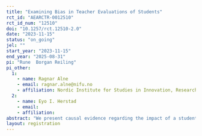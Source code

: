 ```yaml
---
title: "Examining Bias in Teacher Evaluations of Students"
rct_id: "AEARCTR-0012510"
rct_id_num: "12510"
doi: "10.1257/rct.12510-2.0"
date: "2023-11-15"
status: "on_going"
jel: ""
start_year: "2023-11-15"
end_year: "2025-08-31"
pi: "Rune  Borgan Reiling"
pi_other:
  1:
    - name: Ragnar Alne
    - email: ragnar.alne@nifu.no
    - affiliation: Nordic Institute for Studies in Innovation, Research and Education (NIFU)
  2:
    - name: Eyo I. Herstad
    - email: 
    - affiliation: 
abstract: "We present causal evidence regarding the impact of a student's ethnicity and gender on teacher evaluations in middle school. In this study, we engage teachers to assess written assignments for full classes in two subjects: mathematics and Norwegian language. By randomly assigning names that signal both gender and ethnicity to the assignments within teachers, we investigate whether students with equal ability but different names receive equal grades, on average. While our primary focus is on the average effects of student gender and ethnicity, we also conduct an extensive analysis of heterogeneity, considering factors such as ability, student gender, teacher experience, and the gender of the teacher. This document outlines our analysis plan, including our primary specifications of interest."
layout: registration
---
```


